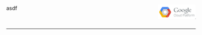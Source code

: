 
<div style="width: 300px; height: 50px; display: block; float: left;">
asdf
</div>

<div style="width: 100px; height: 50px; float: right">

  <img src="../images/gcp-sm.png">

</div>

<div style="clear: both;"></div>


---